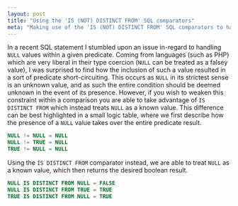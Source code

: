 ```yaml
---
layout: post
title: "Using the 'IS (NOT) DISTINCT FROM' SQL comparators"
meta: "Making use of the 'IS (NOT) DISTINCT FROM' SQL comparators to handle NULL values"
---
```


In a recent SQL statement I stumbled upon an issue in-regard to handling `NULL` values within a given predicate.
Coming from languages (such as PHP) which are very liberal in their type coercion (`NULL` can be treated as a falsey value), I was surprised to find how the inclusion of such a value resulted in a sort of predicate short-circuiting. <!--more-->
This occurs as `NULL` in its strictest sense is an unknown value, and as such the entire condition should be deemed unknown in the event of its presence.
However, if you wish to weaken this constraint within a comparison you are able to take advantage of `IS DISTINCT FROM` which instead treats `NULL` as a known value.
This difference can be best highlighted in a small logic table, where we first describe how the presence of a `NULL` value takes over the entire predicate result.

```sql
NULL != NULL = NULL
NULL != TRUE = NULL
TRUE != NULL = NULL
```

Using the `IS DISTINCT FROM` comparator instead, we are able to treat `NULL` as a known value, which then returns the desired boolean result.

```sql
NULL IS DISTINCT FROM NULL = FALSE
NULL IS DISTINCT FROM TRUE = TRUE
TRUE IS DISTINCT FROM NULL = TRUE
```
